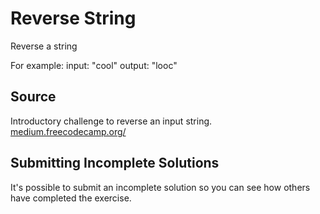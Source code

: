 # Reverse String 

Reverse a string

For example:
input: "cool"
output: "looc"

## Source

Introductory challenge to reverse an input string. [medium.freecodecamp.org/](https://medium.freecodecamp.org/how-to-reverse-a-string-in-javascript-in-3-different-ways-75e4763c68cb)

## Submitting Incomplete Solutions
It's possible to submit an incomplete solution so you can see how others have completed the exercise.
